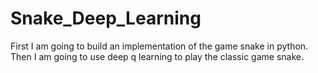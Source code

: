 # Snake_Deep_Learning

First I am going to build an implementation of the game snake in python.
Then I am going to use deep q learning to play the classic game snake.
